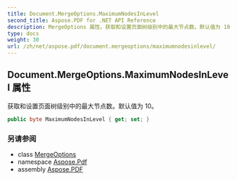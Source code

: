 ```yaml
---
title: Document.MergeOptions.MaximumNodesInLevel
second_title: Aspose.PDF for .NET API Reference
description: MergeOptions 属性。获取和设置页面树级别中的最大节点数。默认值为 10
type: docs
weight: 30
url: /zh/net/aspose.pdf/document.mergeoptions/maximumnodesinlevel/
---
```

## Document.MergeOptions.MaximumNodesInLevel 属性

获取和设置页面树级别中的最大节点数。默认值为 10。

```csharp
public byte MaximumNodesInLevel { get; set; }
```

### 另请参阅

* class [MergeOptions](../)
* namespace [Aspose.Pdf](../../../aspose.pdf/)
* assembly [Aspose.PDF](../../../)